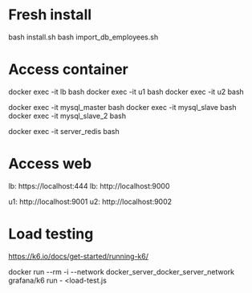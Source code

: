 # Fresh install
bash install.sh
bash import_db_employees.sh

# Access container
docker exec -it lb bash
docker exec -it u1 bash
docker exec -it u2 bash

docker exec -it mysql_master bash
docker exec -it mysql_slave bash
docker exec -it mysql_slave_2 bash

docker exec -it server_redis bash

# Access web
lb: https://localhost:444
lb: http://localhost:9000

u1: http://localhost:9001
u2: http://localhost:9002

# Load testing
https://k6.io/docs/get-started/running-k6/

docker run --rm -i --network docker_server_docker_server_network grafana/k6 run - <load-test.js